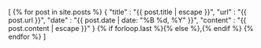 [ {% for post in site.posts %}
{
"title"    : "{{ post.title | escape }}",
"url"     : "{{ post.url }}",
"date"     : "{{ post.date | date: "%B %d, %Y" }}",
"content"  : "{{ post.content | escape }}"
} {% if forloop.last %}{% else %},{% endif %}
{% endfor %}
]